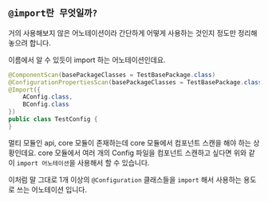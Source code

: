## `@import란 무엇일까?`

거의 사용해보지 않은 어노테이션이라 간단하게 어떻게 사용하는 것인지 정도만 정리해놓으려 합니다.

이름에서 알 수 있듯이 import 하는 어노테이션인데요.

```java
@ComponentScan(basePackageClasses = TestBasePackage.class)
@ConfigurationPropertiesScan(basePackageClasses = TestBasePackage.class)
@Import({
	AConfig.class,
    BConfig.class
})
public class TestConfig {
}
```

멀티 모듈인 api, core 모듈이 존재하는데 core 모듈에서 컴포넌트 스캔을 해야 하는 상황인데요. core 모듈에서 여러 개의 Config 파일을 컴포넌트 스캔하고 싶다면 위와 같이 `import 어노테이션`을 사용해서 할 수 있습니다.

이처럼 말 그대로 1개 이상의 `@Configuration` 클래스들을 `import` 해서 사용하는 용도로 쓰는 어노테이션 입니다.